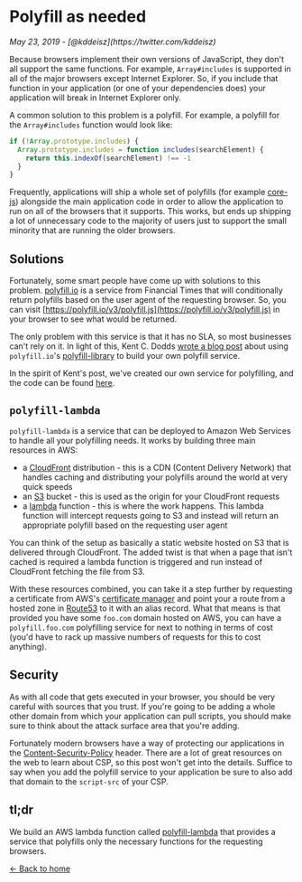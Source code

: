 <h1 class="post-heading">Polyfill as needed</h1>
<em>May 23, 2019 - [@kddeisz](https://twitter.com/kddeisz)</em>

Because browsers implement their own versions of JavaScript, they don't all support the same functions. For example, `Array#includes` is supported in all of the major browsers except Internet Explorer. So, if you include that function in your application (or one of your dependencies does) your application will break in Internet Explorer only.

A common solution to this problem is a polyfill. For example, a polyfill for the `Array#includes` function would look like:

```javascript
if (!Array.prototype.includes) {
  Array.prototype.includes = function includes(searchElement) {
    return this.indexOf(searchElement) !== -1
  }
}
```

Frequently, applications will ship a whole set of polyfills (for example [core-js](https://www.npmjs.com/package/core-js)) alongside the main application code in order to allow the application to run on all of the browsers that it supports. This works, but ends up shipping a lot of unnecessary code to the majority of users just to support the small minority that are running the older browsers.

## Solutions

Fortunately, some smart people have come up with solutions to this problem. [polyfill.io](https://polyfill.io/v3/) is a service from Financial Times that will conditionally return polyfills based on the user agent of the requesting browser. So, you can visit [https://polyfill.io/v3/polyfill.js](https://polyfill.io/v3/polyfill.js) in your browser to see what would be returned.

The only problem with this service is that it has no SLA, so most businesses can't rely on it. In light of this, Kent C. Dodds [wrote a blog post](https://kentcdodds.com/blog/polyfill-as-needed-with-polyfill-service) about using `polyfill.io`'s [polyfill-library](https://github.com/Financial-Times/polyfill-library) to build your own polyfill service.

In the spirit of Kent's post, we've created our own service for polyfilling, and the code can be found [here](https://github.com/CultureHQ/polyfill-lambda).

## `polyfill-lambda`

`polyfill-lambda` is a service that can be deployed to Amazon Web Services to handle all your polyfilling needs. It works by building three main resources in AWS:

- a [CloudFront](https://aws.amazon.com/cloudfront/) distribution - this is a CDN (Content Delivery Network) that handles caching and distributing your polyfills around the world at very quick speeds
- an [S3](https://aws.amazon.com/s3/) bucket - this is used as the origin for your CloudFront requests
- a [lambda](https://aws.amazon.com/lambda/) function - this is where the work happens. This lambda function will intercept requests going to S3 and instead will return an appropriate polyfill based on the requesting user agent

You can think of the setup as basically a static website hosted on S3 that is delivered through CloudFront. The added twist is that when a page that isn't cached is required a lambda function is triggered and run instead of CloudFront fetching the file from S3.

With these resources combined, you can take it a step further by requesting a certificate from AWS's [certificate manager](https://aws.amazon.com/certificate-manager/) and point your a route from a hosted zone in [Route53](https://aws.amazon.com/route53/) to it with an alias record. What that means is that provided you have some `foo.com` domain hosted on AWS, you can have a `polyfill.foo.com` polyfilling service for next to nothing in terms of cost (you'd have to rack up massive numbers of requests for this to cost anything).

## Security

As with all code that gets executed in your browser, you should be very careful with sources that you trust. If you're going to be adding a whole other domain from which your application can pull scripts, you should make sure to think about the attack surface area that you're adding.

Fortunately modern browsers have a way of protecting our applications in the [Content-Security-Policy](https://scotthelme.co.uk/content-security-policy-an-introduction/) header. There are a lot of great resources on the web to learn about CSP, so this post won't get into the details. Suffice to say when you add the polyfill service to your application be sure to also add that domain to the `script-src` of your CSP.

## tl;dr

We build an AWS lambda function called [polyfill-lambda](https://github.com/CultureHQ/polyfill-lambda) that provides a service that polyfills only the necessary functions for the requesting browsers.

[← Back to home](/)

